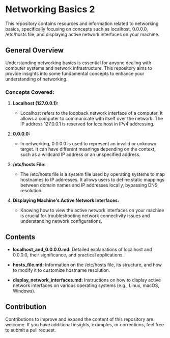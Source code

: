 # Networking Basics 2

This repository contains resources and information related to networking basics, specifically focusing on concepts such as localhost, 0.0.0.0, /etc/hosts file, and displaying active network interfaces on your machine.

## General Overview

Understanding networking basics is essential for anyone dealing with computer systems and network infrastructure. This repository aims to provide insights into some fundamental concepts to enhance your understanding of networking.

### Concepts Covered:

1. **Localhost (127.0.0.1):**
   - Localhost refers to the loopback network interface of a computer. It allows a computer to communicate with itself over the network. The IP address 127.0.0.1 is reserved for localhost in IPv4 addressing.

2. **0.0.0.0:**
   - In networking, 0.0.0.0 is used to represent an invalid or unknown target. It can have different meanings depending on the context, such as a wildcard IP address or an unspecified address.

3. **/etc/hosts File:**
   - The /etc/hosts file is a system file used by operating systems to map hostnames to IP addresses. It allows users to define static mappings between domain names and IP addresses locally, bypassing DNS resolution.

4. **Displaying Machine's Active Network Interfaces:**
   - Knowing how to view the active network interfaces on your machine is crucial for troubleshooting network connectivity issues and understanding network configurations.

## Contents

- **localhost_and_0.0.0.0.md:** Detailed explanations of localhost and 0.0.0.0, their significance, and practical applications.
  
- **hosts_file.md:** Information on the /etc/hosts file, its structure, and how to modify it to customize hostname resolution.
  
- **display_network_interfaces.md:** Instructions on how to display active network interfaces on various operating systems (e.g., Linux, macOS, Windows).

## Contribution

Contributions to improve and expand the content of this repository are welcome. If you have additional insights, examples, or corrections, feel free to submit a pull request.

